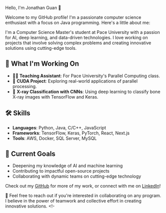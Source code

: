 Hello, I'm Jonathan Guan 👋

Welcome to my GitHub profile! I'm a passionate computer science enthusiast with a focus on Java programming. Here's a little about me:

I'm a Computer Science Master's student at Pace University with a passion for AI, deep learning, and data-driven technologies. I love working on projects that involve solving complex problems and creating innovative solutions using cutting-edge tools.

## 🌟 What I'm Working On
- 🧑‍🎓 **Teaching Assistant**: For Pace University's Parallel Computing class.
- 🚀 **CUDA Project**: Exploring real-world applications of parallel processing.
- 🩻 **X-ray Classification with CNNs**: Using deep learning to classify bone X-ray images with TensorFlow and Keras.

## 🛠️ Skills
- **Languages**: Python, Java, C/C++, JavaScript
- **Frameworks**: TensorFlow, Keras, PyTorch, React, Next.js
- **Tools**: AWS, Docker, SQL Server, MySQL

## 🚀 Current Goals
- Deepening my knowledge of AI and machine learning
- Contributing to impactful open-source projects
- Collaborating with dynamic teams on cutting-edge technology

Check out my [GitHub](https://github.com/Jx1yG) for more of my work, or connect with me on [LinkedIn](https://www.linkedin.com/in/xinyu-guan-bab982106)!

🤝 Feel free to reach out if you're interested in collaborating on any program. I believe in the power of teamwork and collective effort in creating innovative solutions.
<!-
